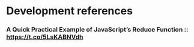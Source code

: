 # Development references
### A Quick Practical Example of JavaScript’s Reduce Function :: https://t.co/5LsKABNVdh